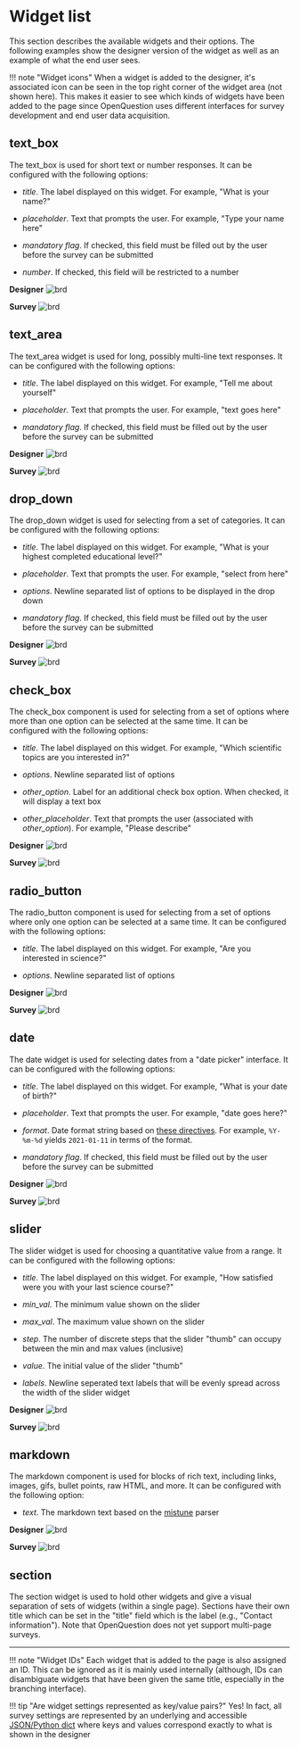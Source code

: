 # Widget list
This section describes the available widgets and their options. 
The following examples show the designer version of the widget 
as well as an example of what the end user sees.

!!! note "Widget icons"
    When a widget is added to the designer, it's associated icon can be 
    seen in the top right corner of the widget area (not shown here). 
    This makes it easier to see which kinds of widgets have been added to 
    the page since OpenQuestion uses different interfaces for survey development 
    and end user data acquisition.  
    
## text_box
The text_box is used for short text or number responses. It can be
configured with the following options:

- _title_. The label displayed on this widget. For example, "What is your name?"
    
- _placeholder_. Text that prompts the user. For example, "Type your name here"
   
- _mandatory flag_. If checked, this field must be filled out by the user before the survey can be submitted
    
- _number_. If checked, this field will be restricted to a number
    
**Designer**
![brd](img/tb.png)

**Survey**
![brd](img/tb_u.png)

## text_area
The text_area widget is used for long, possibly multi-line text responses. 
It can be configured with the following options:

- _title_. The label displayed on this widget. For example, "Tell me about yourself"
    
- _placeholder_. Text that prompts the user. For example, "text goes here"
   
- _mandatory flag_. If checked, this field must be filled out by the user before the survey can be submitted

**Designer**
![brd](img/ta.png)

**Survey**
![brd](img/ta_u.png)

## drop_down
The drop_down widget is used for selecting from a set of categories.
It can be configured with the following options:

- _title_. The label displayed on this widget. For example, "What is your highest completed educational level?"
    
- _placeholder_. Text that prompts the user. For example, "select from here"
    
- _options_. Newline separated list of options to be displayed in the drop down
   
- _mandatory flag_. If checked, this field must be filled out by the user before the survey can be submitted

**Designer**
![brd](img/dd.png)

**Survey**
![brd](img/dd_u.png)

## check_box
The check_box component is used for selecting from a set of options where more than one option 
can be selected at the same time. It can be configured with the following options:

- _title_. The label displayed on this widget. For example, "Which scientific topics are you interested in?"
    
- _options_. Newline separated list of options

- _other_option_. Label for an additional check box option. When checked, it will display a text box

- _other_placeholder_. Text that prompts the user (associated with _other_option_). For example, "Please describe"
   
**Designer**
![brd](img/cb.png)

**Survey**
![brd](img/cb_u.png)

## radio_button
The radio_button component is used for selecting from a set of options where only one option 
can be selected at a same time. It can be configured with the following options:

- _title_. The label displayed on this widget. For example, "Are you interested in science?"
    
- _options_. Newline separated list of options

**Designer**
![brd](img/rd.png)

**Survey**
![brd](img/rd_u.png)

## date
The date widget is used for selecting dates from a "date picker" interface. 
It can be configured with the following options:

- _title_. The label displayed on this widget. For example, "What is your date of birth?"
    
- _placeholder_. Text that prompts the user. For example, "date goes here?"
    
- _format_. Date format string based on [these directives](https://strftime.org/). For example, `%Y-%m-%d` yields `2021-01-11` 
in terms of the format.
   
- _mandatory flag_. If checked, this field must be filled out by the user before the survey can be submitted

**Designer**
![brd](img/da.png)

**Survey**
![brd](img/dt_u.png)

## slider
The slider widget is used for choosing a quantitative value from a range.
It can be configured with the following options:

- _title_. The label displayed on this widget. For example, "How satisfied were you with your last science course?"
    
- _min_val_. The minimum value shown on the slider
    
- _max_val_. The maximum value shown on the slider
    
- _step_. The number of discrete steps that the slider "thumb" can occupy between the min and max values (inclusive)
   
- _value_. The initial value of the slider "thumb"
    
- _labels_. Newline seperated text labels that will be evenly spread across the width of the slider widget

**Designer**
![brd](img/sl.png)

**Survey**
![brd](img/sl_u.png)

## markdown
The markdown component is used for blocks of rich text, including
links, images, gifs, bullet points, raw HTML, and more. 
It can be configured with the following option:

- _text_. The markdown text based on the [mistune](https://mistune.readthedocs.io/en/v0.8.4/) parser

**Designer** 
![brd](img/md_i.png)

**Survey**
![brd](img/md_u.gif)

## section
The section widget is used to hold other widgets and give a visual separation of 
sets of widgets (within a single page). Sections have their own title which can be set in 
the "title" field which is the label (e.g., "Contact information"). Note that 
OpenQuestion does not yet support multi-page surveys.

---

!!! note "Widget IDs"
    Each widget that is added to the page is also assigned an ID.
    This can be ignored as it is mainly used internally (although, IDs
    can disambiguate widgets that have been given the same title, 
    especially in the branching interface). 
    
!!! tip "Are widget settings represented as key/value pairs?"
    Yes! In fact, all survey settings are represented by an underlying 
    and accessible [JSON/Python dict](advanced.md#json-representation-of-surveys) 
    where keys and values correspond exactly to what is shown in the designer